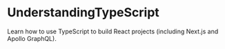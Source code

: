 # UnderstandingTypeScript
Learn how to use TypeScript to build React projects (including Next.js and Apollo GraphQL). 
